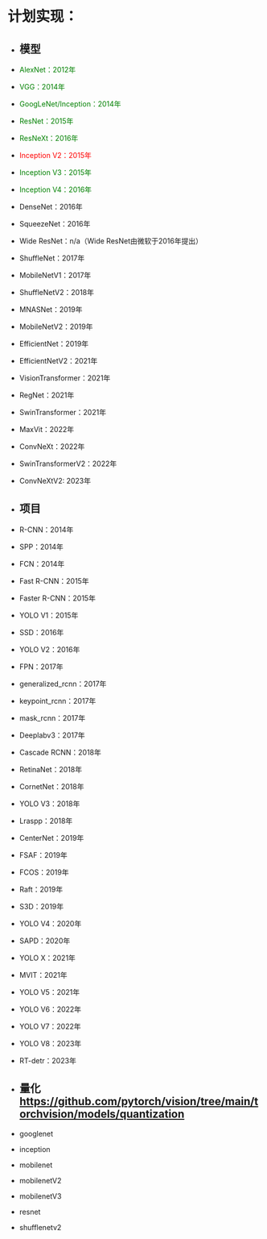 # 计划实现：
- ## 模型
- <font color='green'>AlexNet：2012年</font>
- <font color='green'>VGG：2014年</font>
- <font color='green'>GoogLeNet/Inception：2014年</font>
- <font color='green'>ResNet：2015年</font>
- <font color='green'>ResNeXt：2016年</font>
- <font color='red'>Inception V2：2015年</font>
- <font color='green'>Inception V3：2015年</font>
- <font color='green'>Inception V4：2016年</font>
- DenseNet：2016年
- SqueezeNet：2016年
- Wide ResNet：n/a（Wide ResNet由微软于2016年提出）
- ShuffleNet：2017年
- MobileNetV1：2017年
- ShuffleNetV2：2018年
- MNASNet：2019年
- MobileNetV2：2019年
- EfficientNet：2019年
- EfficientNetV2：2021年
- VisionTransformer：2021年
- RegNet：2021年
- SwinTransformer：2021年
- MaxVit：2022年
- ConvNeXt：2022年
- SwinTransformerV2：2022年
- ConvNeXtV2: 2023年

- ## 项目
- R-CNN：2014年
- SPP：2014年
- FCN：2014年
- Fast R-CNN：2015年
- Faster R-CNN：2015年
- YOLO V1：2015年
- SSD：2016年
- YOLO V2：2016年
- FPN：2017年
- generalized_rcnn：2017年
- keypoint_rcnn：2017年
- mask_rcnn：2017年
- Deeplabv3：2017年
- Cascade RCNN：2018年
- RetinaNet：2018年
- CornetNet：2018年
- YOLO V3：2018年
- Lraspp：2018年
- CenterNet：2019年
- FSAF：2019年
- FCOS：2019年
- Raft：2019年
- S3D：2019年
- YOLO V4：2020年
- SAPD：2020年
- YOLO X：2021年
- MVIT：2021年
- YOLO V5：2021年
- YOLO V6：2022年
- YOLO V7：2022年
- YOLO V8：2023年
- RT-detr：2023年

- ## 量化 https://github.com/pytorch/vision/tree/main/torchvision/models/quantization
- googlenet
- inception
- mobilenet
- mobilenetV2
- mobilenetV3
- resnet
- shufflenetv2
